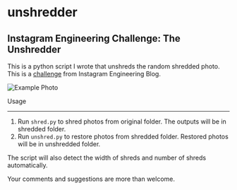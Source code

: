 unshredder
==========

Instagram Engineering Challenge: The Unshredder
-----------------------------------------------

This is a python script I wrote that unshreds the random shredded photo.
This is a [challenge](http://instagram-engineering.tumblr.com/post/12651721845/instagram-engineering-challenge-the-unshredder) from Instagram Engineering Blog.

![Example Photo](http://media.tumblr.com/tumblr_luifuzcjzz1qm4rc3.png "Example Photo")

Usage
_____

1. Run `shred.py` to shred photos from original folder. The outputs will be in shredded folder.
2. Run `unshred.py` to restore photos from shredded folder. Restored photos will be in unshredded folder.

The script will also detect the width of shreds and number of shreds automatically.

Your comments and suggestions are more than welcome.